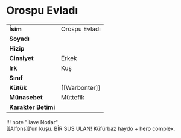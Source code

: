 # Orospu Evladı   
|  |  |  
|---|---|  
| **İsim** | Orospu Evladı |  
| **Soyadı** |  |  
| **Hizip** |  |  
| **Cinsiyet** | Erkek |  
| **Irk** | Kuş |  
| **Sınıf** |  |  
| **Kütük** | [[Warbonter]] |  
| **Münasebet** | Müttefik |  
| **Karakter Betimi** |  |  
  
  
!!! note "İlave Notlar"  
	[[Alfons]]'un kuşu. BİR SUS ULAN! Küfürbaz haydo + hero complex.  
